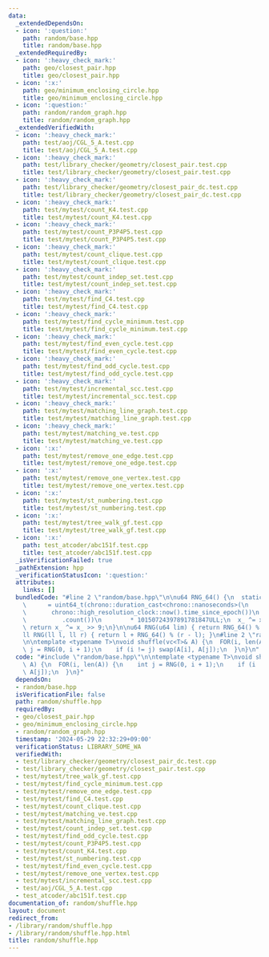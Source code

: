 ```yaml
---
data:
  _extendedDependsOn:
  - icon: ':question:'
    path: random/base.hpp
    title: random/base.hpp
  _extendedRequiredBy:
  - icon: ':heavy_check_mark:'
    path: geo/closest_pair.hpp
    title: geo/closest_pair.hpp
  - icon: ':x:'
    path: geo/minimum_enclosing_circle.hpp
    title: geo/minimum_enclosing_circle.hpp
  - icon: ':question:'
    path: random/random_graph.hpp
    title: random/random_graph.hpp
  _extendedVerifiedWith:
  - icon: ':heavy_check_mark:'
    path: test/aoj/CGL_5_A.test.cpp
    title: test/aoj/CGL_5_A.test.cpp
  - icon: ':heavy_check_mark:'
    path: test/library_checker/geometry/closest_pair.test.cpp
    title: test/library_checker/geometry/closest_pair.test.cpp
  - icon: ':heavy_check_mark:'
    path: test/library_checker/geometry/closest_pair_dc.test.cpp
    title: test/library_checker/geometry/closest_pair_dc.test.cpp
  - icon: ':heavy_check_mark:'
    path: test/mytest/count_K4.test.cpp
    title: test/mytest/count_K4.test.cpp
  - icon: ':heavy_check_mark:'
    path: test/mytest/count_P3P4P5.test.cpp
    title: test/mytest/count_P3P4P5.test.cpp
  - icon: ':heavy_check_mark:'
    path: test/mytest/count_clique.test.cpp
    title: test/mytest/count_clique.test.cpp
  - icon: ':heavy_check_mark:'
    path: test/mytest/count_indep_set.test.cpp
    title: test/mytest/count_indep_set.test.cpp
  - icon: ':heavy_check_mark:'
    path: test/mytest/find_C4.test.cpp
    title: test/mytest/find_C4.test.cpp
  - icon: ':heavy_check_mark:'
    path: test/mytest/find_cycle_minimum.test.cpp
    title: test/mytest/find_cycle_minimum.test.cpp
  - icon: ':heavy_check_mark:'
    path: test/mytest/find_even_cycle.test.cpp
    title: test/mytest/find_even_cycle.test.cpp
  - icon: ':heavy_check_mark:'
    path: test/mytest/find_odd_cycle.test.cpp
    title: test/mytest/find_odd_cycle.test.cpp
  - icon: ':heavy_check_mark:'
    path: test/mytest/incremental_scc.test.cpp
    title: test/mytest/incremental_scc.test.cpp
  - icon: ':heavy_check_mark:'
    path: test/mytest/matching_line_graph.test.cpp
    title: test/mytest/matching_line_graph.test.cpp
  - icon: ':heavy_check_mark:'
    path: test/mytest/matching_ve.test.cpp
    title: test/mytest/matching_ve.test.cpp
  - icon: ':x:'
    path: test/mytest/remove_one_edge.test.cpp
    title: test/mytest/remove_one_edge.test.cpp
  - icon: ':x:'
    path: test/mytest/remove_one_vertex.test.cpp
    title: test/mytest/remove_one_vertex.test.cpp
  - icon: ':x:'
    path: test/mytest/st_numbering.test.cpp
    title: test/mytest/st_numbering.test.cpp
  - icon: ':x:'
    path: test/mytest/tree_walk_gf.test.cpp
    title: test/mytest/tree_walk_gf.test.cpp
  - icon: ':x:'
    path: test_atcoder/abc151f.test.cpp
    title: test_atcoder/abc151f.test.cpp
  _isVerificationFailed: true
  _pathExtension: hpp
  _verificationStatusIcon: ':question:'
  attributes:
    links: []
  bundledCode: "#line 2 \"random/base.hpp\"\n\nu64 RNG_64() {\n  static uint64_t x_\n\
    \      = uint64_t(chrono::duration_cast<chrono::nanoseconds>(\n              \
    \       chrono::high_resolution_clock::now().time_since_epoch())\n           \
    \          .count())\n        * 10150724397891781847ULL;\n  x_ ^= x_ << 7;\n \
    \ return x_ ^= x_ >> 9;\n}\n\nu64 RNG(u64 lim) { return RNG_64() % lim; }\n\n\
    ll RNG(ll l, ll r) { return l + RNG_64() % (r - l); }\n#line 2 \"random/shuffle.hpp\"\
    \n\ntemplate <typename T>\nvoid shuffle(vc<T>& A) {\n  FOR(i, len(A)) {\n    int\
    \ j = RNG(0, i + 1);\n    if (i != j) swap(A[i], A[j]);\n  }\n}\n"
  code: "#include \"random/base.hpp\"\n\ntemplate <typename T>\nvoid shuffle(vc<T>&\
    \ A) {\n  FOR(i, len(A)) {\n    int j = RNG(0, i + 1);\n    if (i != j) swap(A[i],\
    \ A[j]);\n  }\n}"
  dependsOn:
  - random/base.hpp
  isVerificationFile: false
  path: random/shuffle.hpp
  requiredBy:
  - geo/closest_pair.hpp
  - geo/minimum_enclosing_circle.hpp
  - random/random_graph.hpp
  timestamp: '2024-05-29 22:32:29+09:00'
  verificationStatus: LIBRARY_SOME_WA
  verifiedWith:
  - test/library_checker/geometry/closest_pair_dc.test.cpp
  - test/library_checker/geometry/closest_pair.test.cpp
  - test/mytest/tree_walk_gf.test.cpp
  - test/mytest/find_cycle_minimum.test.cpp
  - test/mytest/remove_one_edge.test.cpp
  - test/mytest/find_C4.test.cpp
  - test/mytest/count_clique.test.cpp
  - test/mytest/matching_ve.test.cpp
  - test/mytest/matching_line_graph.test.cpp
  - test/mytest/count_indep_set.test.cpp
  - test/mytest/find_odd_cycle.test.cpp
  - test/mytest/count_P3P4P5.test.cpp
  - test/mytest/count_K4.test.cpp
  - test/mytest/st_numbering.test.cpp
  - test/mytest/find_even_cycle.test.cpp
  - test/mytest/remove_one_vertex.test.cpp
  - test/mytest/incremental_scc.test.cpp
  - test/aoj/CGL_5_A.test.cpp
  - test_atcoder/abc151f.test.cpp
documentation_of: random/shuffle.hpp
layout: document
redirect_from:
- /library/random/shuffle.hpp
- /library/random/shuffle.hpp.html
title: random/shuffle.hpp
---
```

